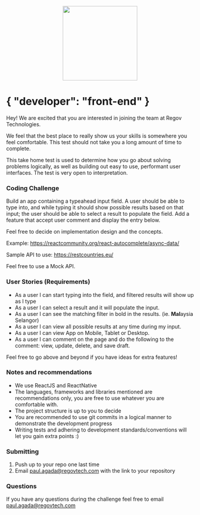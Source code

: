 <p align="center">
  <img src="https://static.wixstatic.com/media/3ba736_be1f7ac0f8bf4e049a5fb6616b18d827~mv2_d_1937_1405_s_2.png/v1/fill/w_220,h_140,al_c,q_85,usm_0.66_1.00_0.01/Regov%20Technologies%202%20PNG_edited.webp" width="200">
</p>

# { "developer": "front-end" }

Hey! We are excited that you are interested in joining the team at Regov Technologies.

We feel that the best place to really show us your skills is somewhere you feel comfortable. This test should not take you a long amount of time to complete.

This take home test is used to determine how you go about solving problems logically, as well as building out easy to use, performant user interfaces. The test is very open to interpretation.

### Coding Challenge

Build an app containing a typeahead input field.
A user should be able to type into, and while typing it should show possible results based on that input; the user should be able to select a result to populate the field.
Add a feature that accept user comment and display the entry below.

Feel free to decide on implementation design and the concepts.

Example: https://reactcommunity.org/react-autocomplete/async-data/

Sample API to use: https://restcountries.eu/

Feel free to use a Mock API.

### User Stories (Requirements)

- As a user I can start typing into the field, and filtered results will show up as I type
- As a user I can select a result and it will populate the input.
- As a user I can see the matching filter in bold in the results. (ie. **Mal**aysia Selangor)
- As a user I can view all possible results at any time during my input.
- As a user I can view App on Mobile, Tablet or Desktop.
- As a user I can comment on the page and do the following to the comment: view, update, delete, and save draft.

Feel free to go above and beyond if you have ideas for extra features!

### Notes and recommendations

- We use ReactJS and ReactNative
- The languages, frameworks and libraries mentioned are recommendations only, you are free to use whatever you are comfortable with.
- The project structure is up to you to decide
- You are recommended to use git commits in a logical manner to demonstrate the development progress
- Writing tests and adhering to development standards/conventions will let you gain extra points :)

### Submitting

1. Push up to your repo one last time
2. Email paul.agada@regovtech.com with the link to your repository

### Questions

If you have any questions during the challenge feel free to email paul.agada@regovtech.com
